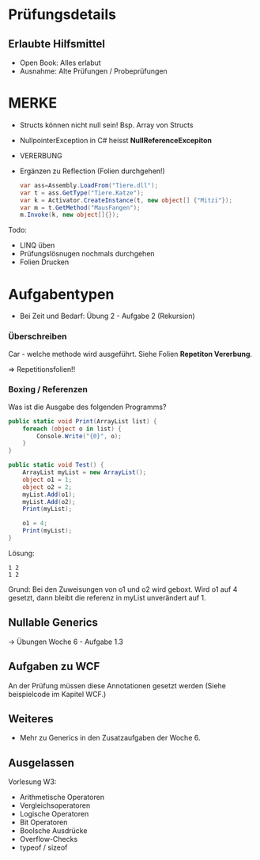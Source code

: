 # Prüfungsdetails


## Erlaubte Hilfsmittel

* Open Book: Alles erlabut
* Ausnahme: Alte Prüfungen / Probeprüfungen

# MERKE

* Structs können nicht null sein! Bsp. Array von Structs
* NullpointerException in C# heisst **NullReferenceExcepiton**
* VERERBUNG
* Ergänzen zu Reflection (Folien durchgehen!)

    ```csharp
    var ass=Assembly.LoadFrom("Tiere.dll");
    var t = ass.GetType("Tiere.Katze");
    var k = Activator.CreateInstance(t, new object[] {"Mitzi"});
    var m = t.GetMethod("MausFangen");
    m.Invoke(k, new object[]{});
    ```

Todo:
* LINQ üben
* Prüfungslösnugen nochmals durchgehen
* Folien Drucken

# Aufgabentypen

* Bei Zeit und Bedarf: Übung 2 - Aufgabe 2 (Rekursion)

### Überschreiben

Car - welche methode wird ausgeführt. Siehe Folien **Repetiton Vererbung**.

=> Repetitionsfolien!!

### Boxing / Referenzen

Was ist die Ausgabe des folgenden Programms?

```csharp
public static void Print(ArrayList list) {
    foreach (object o in list) {
        Console.Write("{0}", o);
    }
}

public static void Test() {
    ArrayList myList = new ArrayList();
    object o1 = 1;
    object o2 = 2;
    myList.Add(o1);
    myList.Add(o2);
    Print(myList);

    o1 = 4;
    Print(myList);
}
```
Lösung:

```
1 2
1 2
```

Grund: Bei den Zuweisungen von o1 und o2 wird geboxt. Wird o1 auf 4 gesetzt, dann bleibt die referenz in myList unverändert auf 1.

## Nullable Generics
→ Übungen Woche 6 - Aufgabe 1.3


## Aufgaben zu WCF
An der Prüfung müssen diese Annotationen gesetzt werden (Siehe beispielcode im Kapitel WCF.)

## Weiteres

* Mehr zu Generics in den Zusatzaufgaben der Woche 6.

## Ausgelassen

Vorlesung W3:

* Arithmetische Operatoren
* Vergleichsoperatoren
* Logische Operatoren
* Bit Operatoren
* Boolsche Ausdrücke
* Overflow-Checks
* typeof / sizeof
